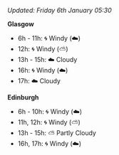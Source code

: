 *Updated: Friday 6th January 05:30*

**Glasgow**

* 6h - 11h: :cyclone: Windy (:cloud:)
* 12h: :cyclone: Windy (:partly_sunny:)
* 13h - 15h: :cloud: Cloudy
* 16h: :cyclone: Windy (:cloud:)
* 17h: :cloud: Cloudy

**Edinburgh**

* 6h - 10h: :cyclone: Windy (:cloud:)
* 11h, 12h: :cyclone: Windy (:partly_sunny:)
* 13h - 15h: :partly_sunny: Partly Cloudy
* 16h, 17h: :cyclone: Windy (:cloud:)
